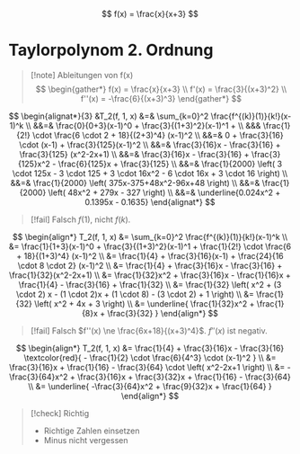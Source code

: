 $$
f(x) = \frac{x}{x+3}
$$

# Taylorpolynom 2. Ordnung

> [!note] Ableitungen von f(x)
> $$
> \begin{gather*}
> 	f(x) = \frac{x}{x+3} \\
> 	f'(x) = \frac{3}{(x+3)^2} \\
> 	f''(x) = -\frac{6}{(x+3)^3}
> \end{gather*}
> $$

$$
\begin{alignat*}{3}
	&T_2(f, 1, x) &=& \sum_{k=0}^2 \frac{f^{(k)}(1)}{k!}(x-1)^k \\
	&&=& \frac{0}{0+3}(x-1)^0 + \frac{3}{(1+3)^2}(x-1)^1 + \\
	&&& \frac{1}{2!} \cdot \frac{6 \cdot 2 + 18}{(2+3)^4}
		(x-1)^2 \\
	&&=& 0 + \frac{3}{16} \cdot (x-1) + \frac{3}{125}(x-1)^2 \\
	&&=& \frac{3}{16}x - \frac{3}{16} + \frac{3}{125} (x^2-2x+1) \\
	&&=& \frac{3}{16}x - \frac{3}{16} + \frac{3}{125}x^2 - \frac{6}{125}x + \frac{3}{125} \\
	&&=& \frac{1}{2000} \left(
		3 \cdot 125x - 3 \cdot 125 + 3 \cdot 16x^2  - 6 \cdot 16x + 3 \cdot 16
	\right) \\
	&&=& \frac{1}{2000} \left(
		375x-375+48x^2-96x+48
	\right) \\
	&&=& \frac{1}{2000} \left(
		48x^2 + 279x - 327
	\right) \\
	&&=& \underline{0.024x^2 + 0.1395x - 0.1635}
\end{alignat*}
$$


> [!fail] Falsch
> $f(1)$, nicht $f(k)$.

$$
\begin{align*}
	T_2(f, 1, x) &= \sum_{k=0}^2 \frac{f^{(k)}(1)}{k!}(x-1)^k \\
	&= \frac{1}{1+3}(x-1)^0 + \frac{3}{(1+3)^2}(x-1)^1 +
	\frac{1}{2!} \cdot \frac{6 + 18}{(1+3)^4} (x-1)^2 \\
	&= \frac{1}{4} + \frac{3}{16}(x-1) + \frac{24}{16 \cdot 8 \cdot 2}
	(x-1)^2 \\
	&= \frac{1}{4} + \frac{3}{16}x - \frac{3}{16} + \frac{1}{32}(x^2-2x+1) \\
	&= \frac{1}{32}x^2 + \frac{3}{16}x - \frac{1}{16}x +
	\frac{1}{4} - \frac{3}{16} + \frac{1}{32} \\
	&= \frac{1}{32} \left(
		x^2 + (3 \cdot 2) x - (1 \cdot 2)x + (1 \cdot 8) - (3 \cdot 2) + 1
	\right) \\
	&= \frac{1}{32} \left(
		x^2 + 4x + 3
	\right) \\
	&= \underline{
		\frac{1}{32}x^2 + \frac{1}{8}x + \frac{3}{32}
	}
\end{align*}
$$


> [!fail] Falsch
> $f''(x) \ne \frac{6x+18}{(x+3)^4}$. $f''(x)$ ist negativ.

$$
\begin{align*}
	T_2(f, 1, x) &= \frac{1}{4} + \frac{3}{16}x - \frac{3}{16}
	\textcolor{red}{
			- \frac{1}{2} \cdot \frac{6}{4^3} \cdot (x-1)^2
	} \\
	&= \frac{3}{16}x + \frac{1}{16} - \frac{3}{64} \cdot \left(
		x^2-2x+1
	\right) \\
	&= -\frac{3}{64}x^2 + \frac{3}{16}x + \frac{3}{32}x +
	\frac{1}{16} - \frac{3}{64} \\
	&= \underline{
		-\frac{3}{64}x^2 + \frac{9}{32}x + \frac{1}{64}
	}
\end{align*}
$$

> [!check] Richtig
> - Richtige Zahlen einsetzen
> - Minus nicht vergessen
